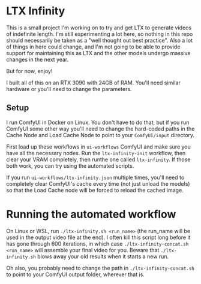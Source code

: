 # LTX Infinity

This is a small project I'm working on to try and get LTX to generate videos of indefinite length. I'm still experimenting a lot here, so nothing in this repo should necessarily be taken as a "well thought out best practice". Also a lot of things in here could change, and I'm not going to be able to provide support for maintaining this as LTX and the other models undergo massive changes in the next year.

But for now, enjoy!

I built all of this on an RTX 3090 with 24GB of RAM. You'll need similar hardware or you'll need to change the parameters.

## Setup

I run ComfyUI in Docker on Linux. You don't have to do that, but if you run ComfyUI some other way you'll need to change the hard-coded paths in the Cache Node and Load Cache Node to point to your `ComfyUI/input` directory.

First load up these workflows in `ui-workflows` ComfyUI and make sure you have all the necessary nodes. Run the `ltx-infinity-init` workflow, then clear your VRAM completely, then runthe one called `ltx-infinity`. If those both work, you can try using the automated scripts.

If you run `ui-workflows/ltx-infinity.json` multiple times, you'll need to completely clear ComfyUI's cache every time (not just unload the models) so that the Load Cache node will be forced to reload the cached image.

# Running the automated workflow

On Linux or WSL, run `./ltx-infinity.sh <run_name>` (the run_name will be used in the output video file at the end). I often kill this script long before it has gone through 600 iterations, in which case `./ltx-infinity-concat.sh <run_name>` will assemble your final video for you. Beware that `./ltx-infinity.sh` blows away your old results when it starts a new run.

Oh also, you probably need to change the path in `./ltx-infinity-concat.sh` to point to your ComfyUI output folder, wherever that is.
